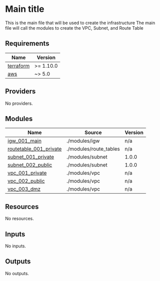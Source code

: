 <!-- BEGIN_TF_DOCS -->
# Main title
This is the main file that will be used to create the infrastructure
The main file will call the modules to create the VPC, Subnet, and Route Table

## Requirements

| Name | Version |
|------|---------|
| <a name="requirement_terraform"></a> [terraform](#requirement\_terraform) | >= 1.10.0 |
| <a name="requirement_aws"></a> [aws](#requirement\_aws) | ~> 5.0 |

## Providers

No providers.

## Modules

| Name | Source | Version |
|------|--------|---------|
| <a name="module_igw_001_main"></a> [igw\_001\_main](#module\_igw\_001\_main) | ./modules/igw | n/a |
| <a name="module_routetable_001_private"></a> [routetable\_001\_private](#module\_routetable\_001\_private) | ./modules/route_tables | n/a |
| <a name="module_subnet_001_private"></a> [subnet\_001\_private](#module\_subnet\_001\_private) | ./modules/subnet | 1.0.0 |
| <a name="module_subnet_002_public"></a> [subnet\_002\_public](#module\_subnet\_002\_public) | ./modules/subnet | 1.0.0 |
| <a name="module_vpc_001_private"></a> [vpc\_001\_private](#module\_vpc\_001\_private) | ./modules/vpc | n/a |
| <a name="module_vpc_002_public"></a> [vpc\_002\_public](#module\_vpc\_002\_public) | ./modules/vpc | n/a |
| <a name="module_vpc_003_dmz"></a> [vpc\_003\_dmz](#module\_vpc\_003\_dmz) | ./modules/vpc | n/a |

## Resources

No resources.

## Inputs

No inputs.

## Outputs

No outputs.
<!-- END_TF_DOCS -->